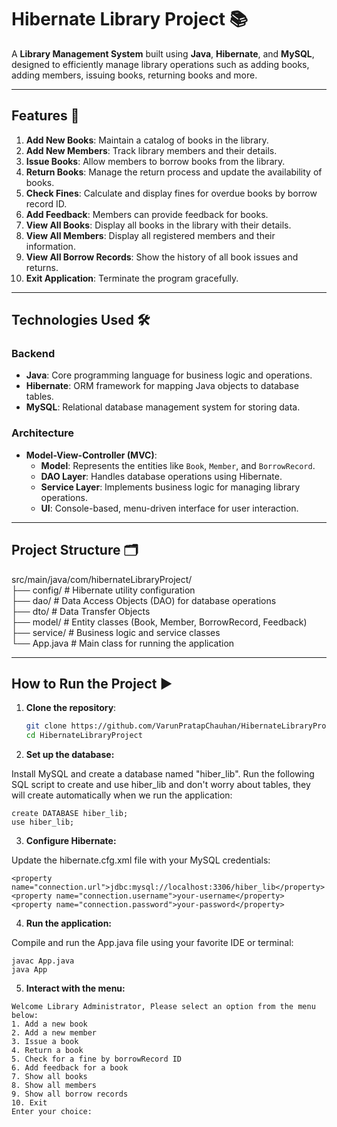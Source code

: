 # Hibernate Library Project 📚

A **Library Management System** built using **Java**, **Hibernate**, and **MySQL**, designed to efficiently manage library operations such as adding books, adding members, issuing books, returning books and more.


---

## Features 🚀

1. **Add New Books**: Maintain a catalog of books in the library.
2. **Add New Members**: Track library members and their details.
3. **Issue Books**: Allow members to borrow books from the library.
4. **Return Books**: Manage the return process and update the availability of books.
5. **Check Fines**: Calculate and display fines for overdue books by borrow record ID.
6. **Add Feedback**: Members can provide feedback for books.
7. **View All Books**: Display all books in the library with their details.
8. **View All Members**: Display all registered members and their information.
9. **View All Borrow Records**: Show the history of all book issues and returns.
10. **Exit Application**: Terminate the program gracefully.

---

## Technologies Used 🛠️

### Backend
- **Java**: Core programming language for business logic and operations.
- **Hibernate**: ORM framework for mapping Java objects to database tables.
- **MySQL**: Relational database management system for storing data.

### Architecture
- **Model-View-Controller (MVC)**: 
  - **Model**: Represents the entities like `Book`, `Member`, and `BorrowRecord`.
  - **DAO Layer**: Handles database operations using Hibernate.
  - **Service Layer**: Implements business logic for managing library operations.
  - **UI**: Console-based, menu-driven interface for user interaction.

---

## Project Structure 🗂️
src/main/java/com/hibernateLibraryProject/ <br>
                             ├── config/ # Hibernate utility configuration <br>
                             ├── dao/ # Data Access Objects (DAO) for database operations<br> 
                             ├── dto/ # Data Transfer Objects <br>
                             ├── model/ # Entity classes (Book, Member, BorrowRecord, Feedback) <br>
                             ├── service/ # Business logic and service classes <br>
                             └── App.java # Main class for running the application<br>

---

## How to Run the Project ▶️

1. **Clone the repository**:
   ```bash
   git clone https://github.com/VarunPratapChauhan/HibernateLibraryProject.git
   cd HibernateLibraryProject
   
2.  **Set up the database:**

Install MySQL and create a database named "hiber_lib".
Run the following SQL script to create and use hiber_lib and don't worry about tables, they will create automatically when we run the application:

```
create DATABASE hiber_lib;
use hiber_lib;
```

3.  **Configure Hibernate:**

Update the hibernate.cfg.xml file with your MySQL credentials:
```
<property name="connection.url">jdbc:mysql://localhost:3306/hiber_lib</property>
<property name="connection.username">your-username</property>
<property name="connection.password">your-password</property>
```
4.  **Run the application:**

Compile and run the App.java file using your favorite IDE or terminal:
```
javac App.java
java App
```
5.  **Interact with the menu:**

```
Welcome Library Administrator, Please select an option from the menu below:
1. Add a new book
2. Add a new member
3. Issue a book
4. Return a book
5. Check for a fine by borrowRecord ID
6. Add feedback for a book
7. Show all books
8. Show all members
9. Show all borrow records
10. Exit
Enter your choice:
```